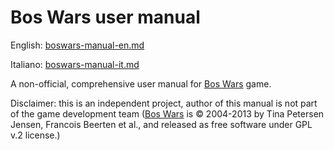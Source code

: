 # Bos Wars user manual

English: [boswars-manual-en.md](boswars-manual-en.md)

Italiano: [boswars-manual-it.md](boswars-manual-it.md)

A non-official, comprehensive user manual for [Bos Wars](https://www.boswars.org/) game.

Disclaimer: this is an independent project, author of this manual is not part of the game development team ([Bos Wars](https://www.boswars.org/) is &copy; 2004-2013 by Tina Petersen Jensen, Francois Beerten et al., and released as free software under GPL v.2 license.)
